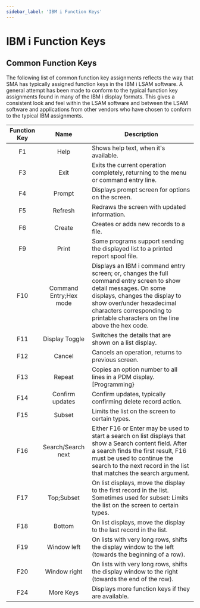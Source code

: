 ```yaml
---
sidebar_label: 'IBM i Function Keys'
---
```


# IBM i Function Keys

## Common Function Keys

The following list of common function key assignments reflects the way that SMA has typically assigned function keys in the IBM i LSAM software. A general attempt has been made to conform to the typical function key assignments found in many of the IBM i display formats. This gives a consistent look and feel within the LSAM software and between the LSAM software and applications from other vendors who have chosen to conform to the typical IBM assignments.


| Function Key  | Name                   | Description |
| :----------:  | :---:                  | ----------- |
|     F1        | Help                   | Shows help text, when it's available.|
|     F3        | Exit                   | Exits the current operation completely, returning to the menu or command entry line.|
|     F4        | Prompt                 | Displays prompt screen for options on the screen.|
|     F5        | Refresh                | Redraws the screen with updated information.|
|     F6        | Create                 | Creates or adds new records to a file.|
|     F9        | Print                  | Some programs support sending the displayed list to a printed report spool file.|
|     F10       | Command Entry;Hex mode | Displays an IBM i command entry screen; or, changes the full command entry screen to show detail messages. On some displays, changes the display to show over/under hexadecimal characters corresponding to printable characters on the line above the hex code.|
|     F11       | Display Toggle         | Switches the details that are shown on a list display.|
|     F12       | Cancel                 | Cancels an operation, returns to previous screen.|
|     F13       | Repeat                 | Copies an option number to all lines in a PDM display. [Programming}|
|     F14       | Confirm updates        | Confirm updates, typically confirming delete record action.|
|     F15       | Subset                 | Limits the list on the screen to certain types.|
|     F16       | Search/Search next     | Either F16 or Enter may be used to start a search on list displays that show a Search content field. After a search finds the first result, F16 must be used to continue the search to the next record in the list that matches the search argument.|
|     F17       | Top;Subset             | On list displays, move the display to the first record in the list. Sometimes used for subset: Limits the list on the screen to certain types.|
|     F18       | Bottom                 | On list displays, move the display to the last record in the list.|
|     F19       | Window left            | On lists with very long rows, shifts the display window to the left (towards the beginning of a row).|
|     F20       | Window right           | On lists with very long rows, shifts the display window to the right (towards the end of the row).|
|     F24       | More Keys              | Displays more function keys if they are available.|
